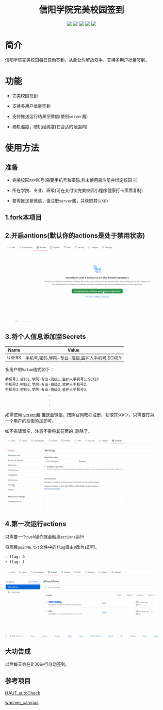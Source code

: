 <div align="center"> 
<h1 align="center">信阳学院完美校园签到</h1>
<img src="https://img.shields.io/github/issues/srcrs/XYU-AutosignIn?color=green">
<img src="https://img.shields.io/github/stars/srcrs/XYU-AutosignIn?color=yellow">
<img src="https://img.shields.io/github/forks/srcrs/XYU-AutosignIn?color=orange">
<img src="https://img.shields.io/github/license/srcrs/XYU-AutosignIn?color=ff69b4">
<img src="https://img.shields.io/github/languages/code-size/srcrs/XYU-AutoSignIn?color=blueviolet">
</div>

# 简介

信阳学院完美校园每日自动签到，从此让你解放双手，支持多用户批量签到。

# 功能

- 完美校园签到

- 支持多用户批量签到

- 支持推送运行结果至微信(使用`server`酱)

- 随机温度，随机经纬度(在合适的范围内)

# 使用方法

## 准备

- 完美校园`APP`账号(需要手机号和密码,若未使用需注册并绑定校园卡)

- 所在学院、专业、班级(可在支付宝完美校园小程序健康打卡页面复制)

- 若需推送至微信，请注册`server`酱，并获取其`SCKEY`

## 1.fork本项目

## 2.开启antions(默认你的actions是处于禁用状态)

![](assets/img/开启actions.gif)

## 3.将个人信息添加至Secrets

Name | Value
-|-
USERS | 手机号,密码,学院-专业-班级,监护人手机号,SCKEY

多用户的`Value`格式如下：

```sh
手机号1,密码1,学院-专业-班级1,监护人手机号1,SCKEY
手机号2,密码2,学院-专业-班级2,监护人手机号2,
手机号3,密码3,学院-专业-班级3,监护人手机号3,
                    .
                    .
                    .
```

如需使用 [server酱](http://sc.ftqq.com/) 推送至微信，按照官网教程注册，获取其`SCKEY`。只需要在第一个用户的后面添加即可。

如不需请留空，注意不要将其前面的`,`删除了。

![](assets/img/添加Secrets.gif)

## 4.第一次运行actions

只需要一个`push`操作就会触发`actions`运行

将项目`poinMe.txt`文件中的`flag`值由`0`改为`1`即可。

```sh
- flag: 0
+ flag: 1
```

![](assets/img/运行结果.gif)

## 大功告成

以后每天会在8:30进行自动签到。

## 参考项目

[HAUT_autoCheck](https://github.com/YooKing/HAUT_autoCheck)

[wanmei_campus](https://github.com/zhongbr/wanmei_campus)
